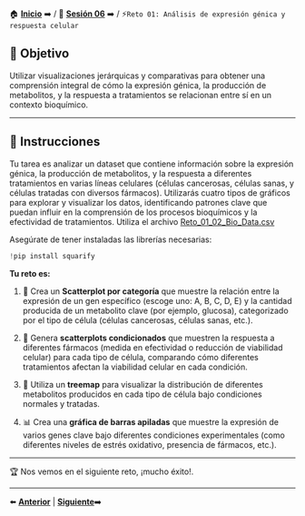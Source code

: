 🏠 [**Inicio**](../../Readme.md) ➡️ / 📖 [**Sesión 06**](../Readme.md) ➡️ / ⚡`Reto 01: Análisis de expresión génica y respuesta celular`

## 🎯 Objetivo

Utilizar visualizaciones jerárquicas y comparativas para obtener una comprensión integral de cómo la expresión génica, la producción de metabolitos, y la respuesta a tratamientos se relacionan entre sí en un contexto bioquímico.

---

## 📝 Instrucciones

Tu tarea es analizar un dataset que contiene información sobre la expresión génica, la producción de metabolitos, y la respuesta a diferentes tratamientos en varias líneas celulares (células cancerosas, células sanas, y células tratadas con diversos fármacos). Utilizarás cuatro tipos de gráficos para explorar y visualizar los datos, identificando patrones clave que puedan influir en la comprensión de los procesos bioquímicos y la efectividad de tratamientos. Utiliza el archivo [Reto_01_02_Bio_Data.csv](../../Datasets/S06/Reto_01_02_Bio_Data.csv)

Asegúrate de tener instaladas las librerías necesarias:

```python
!pip install squarify
```
**Tu reto es:**

1. 🧬 Crea un **Scatterplot por categoría** que muestre la relación entre la expresión de un gen específico (escoge uno: A, B, C, D, E) y la cantidad producida de un metabolito clave (por ejemplo, glucosa), categorizado por el tipo de célula (células cancerosas, células sanas, etc.).

2. 💊 Genera **scatterplots condicionados** que muestren la respuesta a diferentes fármacos (medida en efectividad o reducción de viabilidad celular) para cada tipo de célula, comparando cómo diferentes tratamientos afectan la viabilidad celular en cada condición.

3. 🌳 Utiliza un **treemap** para visualizar la distribución de diferentes metabolitos producidos en cada tipo de célula bajo condiciones normales y tratadas.

4. 📊 Crea una **gráfica de barras apiladas** que muestre la expresión de varios genes clave bajo diferentes condiciones experimentales (como diferentes niveles de estrés oxidativo, presencia de fármacos, etc.).

---

🏆 Nos vemos en el siguiente reto, ¡mucho éxito!.

---

⬅️ [**Anterior**](../Readme.md) | [**Siguiente**](../Ejemplo-03/Readme.md)➡️